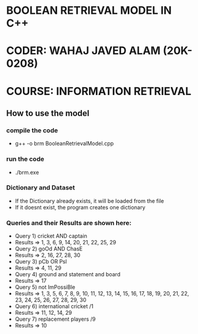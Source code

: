 # BOOLEAN RETRIEVAL MODEL IN C++
# CODER: WAHAJ JAVED ALAM (20K-0208)
# COURSE: INFORMATION RETRIEVAL

## How to use the model
### compile the code
- g++ -o brm BooleanRetrievalModel.cpp
### run the code
- ./brm.exe
### Dictionary and Dataset
- If the Dictionary already exists, it will be loaded from the file
- If it doesnt exist, the program creates one dictionary

### Queries and their Results are shown here:
- Query 1) cricket AND captain
- Results => 1, 3, 6, 9, 14, 20, 21, 22, 25, 29
- Query 2) goOd AND ChasE
- Results => 2, 16, 27, 28, 30
- Query 3) pCb OR Psl
- Results => 4, 11, 29
- Query 4) ground and statement and board
- Results => 17  
- Query 5) not ImPossiBle
- Results => 1, 3, 5, 6, 7, 8, 9, 10, 11, 12, 13, 14, 15, 16, 17, 18, 19, 20, 21, 22, 23, 24, 25, 26, 27, 28, 29, 30
- Query 6) international cricket /1
- Results => 11, 12, 14, 29
- Query 7)  replacement players /9
- Results => 10
